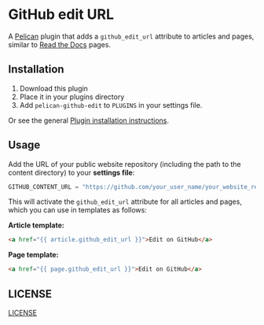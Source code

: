 # GitHub edit URL

A [Pelican](http://getpelican.com/) plugin that adds a `github_edit_url` attribute to articles and pages, similar to [Read the Docs](http://docs.getpelican.com/en/latest/index.html) pages.

## Installation

1. Download this plugin
2. Place it in your plugins directory
3. Add `pelican-github-edit` to `PLUGINS` in your settings file.

Or see the general [Plugin installation instructions](http://docs.getpelican.com/en/latest/plugins.html).

## Usage

Add the URL of your public website repository (including the path to the content directory) to your **settings file**:

```python
GITHUB_CONTENT_URL = "https://github.com/your_user_name/your_website_repo/blob/master/your_content_dir" # No trailing slash
```

This will activate the `github_edit_url` attribute for all articles and pages, which you can use in templates as follows:

**Article template:**

```html
<a href="{{ article.github_edit_url }}">Edit on GitHub</a>
```

**Page template:**

```html
<a href="{{ page.github_edit_url }}">Edit on GitHub</a>
```

## LICENSE

[LICENSE](LICENSE) 
